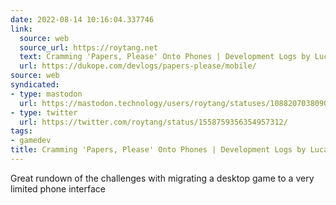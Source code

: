 ```yaml
---
date: 2022-08-14 10:16:04.337746
link:
  source: web
  source_url: https://roytang.net
  text: Cramming 'Papers, Please' Onto Phones | Development Logs by Lucas Pope
  url: https://dukope.com/devlogs/papers-please/mobile/
source: web
syndicated:
- type: mastodon
  url: https://mastodon.technology/users/roytang/statuses/108820703809087253
- type: twitter
  url: https://twitter.com/roytang/status/1558759356354957312/
tags:
- gamedev
title: Cramming 'Papers, Please' Onto Phones | Development Logs by Lucas Pope
---
```


Great rundown of the challenges with migrating a desktop game to a very limited phone interface